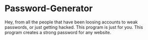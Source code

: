 Password-Generator
==================
Hey, from all the people that have been loosing accounts to weak passwords, or just getting hacked. This program is just for you.
This program creates a strong password for any website.
